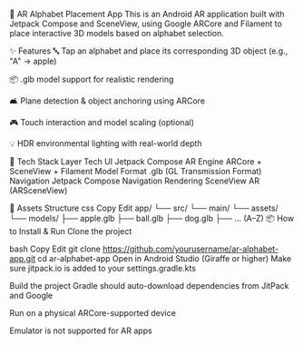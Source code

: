 📱 AR Alphabet Placement App
This is an Android AR application built with Jetpack Compose and SceneView, using Google ARCore and Filament to place interactive 3D models based on alphabet selection.

✨ Features
🔤 Tap an alphabet and place its corresponding 3D object (e.g., "A" → apple)

📦 .glb model support for realistic rendering

🛋️ Plane detection & object anchoring using ARCore

🎮 Touch interaction and model scaling (optional)

💡 HDR environmental lighting with real-world depth

🧰 Tech Stack
Layer	Tech
UI	Jetpack Compose
AR Engine	ARCore + SceneView + Filament
Model Format	.glb (GL Transmission Format)
Navigation	Jetpack Compose Navigation
Rendering	SceneView AR (ARSceneView)

📂 Assets Structure
css
Copy
Edit
app/
└── src/
    └── main/
        └── assets/
            └── models/
                ├── apple.glb
                ├── ball.glb
                ├── dog.glb
                ├── ... (A–Z)
📦 How to Install & Run
Clone the project

bash
Copy
Edit
git clone https://github.com/yourusername/ar-alphabet-app.git
cd ar-alphabet-app
Open in Android Studio (Giraffe or higher)
Make sure jitpack.io is added to your settings.gradle.kts

Build the project
Gradle should auto-download dependencies from JitPack and Google

Run on a physical ARCore-supported device

Emulator is not supported for AR apps
